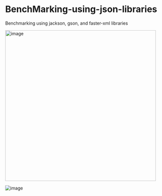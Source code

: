 # BenchMarking-using-json-libraries

Benchmarking using jackson, gson, and faster-xml libraries

<img width="480" alt="image" src="https://github.com/Priyalakshmi26/BenchMarking-using-json-libraries/assets/84332515/75f18e70-ff5d-47f6-99b8-9941154995f1">

![image](https://github.com/Priyalakshmi26/BenchMarking-using-json-libraries/assets/84332515/81e0ea73-6cca-41ae-ab9b-8b15a7e1449b)
